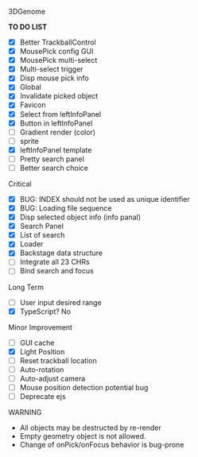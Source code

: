 3DGenome

**TO DO LIST**

- [x] Better TrackballControl
- [x] MousePick config GUI
- [x] MousePick multi-select
- [x] Multi-select trigger
- [x] Disp mouse pick info
- [x] Global
- [x] Invalidate picked object
- [x] Favicon
- [x] Select from leftInfoPanel
- [x] Button in leftInfoPanel
- [ ] Gradient render (color)
- [ ] sprite
- [x] leftInfoPanel template
- [ ] Pretty search panel
- [ ] Better search choice

Critical
- [x] BUG: INDEX should not be used as unique identifier
- [x] BUG: Loading file sequence
- [x] Disp selected object info (info panal)
- [x] Search Panel
- [x] List of search
- [x] Loader
- [x] Backstage data structure
- [ ] Integrate all 23 CHRs
- [ ] Bind search and focus

Long Term
- [ ] User input desired range 
- [x] TypeScript? No

Minor Improvement
- [ ] GUI cache
- [x] Light Position
- [ ] Reset trackball location
- [ ] Auto-rotation
- [ ] Auto-adjust camera
- [ ] Mouse position detection potential bug
- [ ] Deprecate ejs

WARNING
- All objects may be destructed by re-render
- Empty geometry object is not allowed.
- Change of onPick/onFocus behavior is bug-prone